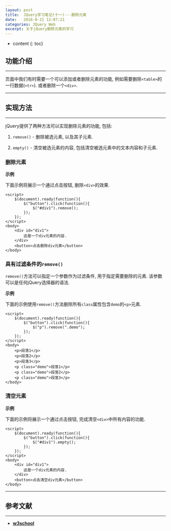 ```yaml
---
layout: post
title:  JQuery学习笔记(十一)---删除元素
date:   2016-8-21 12:07:21
categories: JQuery Web
excerpt: 关于jQuery删除元素的学习
---
```


* content
{: toc}

## 功能介绍

---

页面中我们有时需要一个可以添加或者删除元素的功能, 例如需要删除`<table>`的一行数据(`<tr>`). 或者删除一个`<div>`.

---

## 实现方法

---

jQuery提供了两种方法可以实现删除元素的功能, 包括: 

1. `remove()` - 删除被选元素, 以及其子元素.

2. `empty()` - 清空被选元素的内容, 包括清空被选元素中的文本内容和子元素.

### 删除元素

**示例**

下面示例将展示一个通过点击按钮, 删除`<div>`的效果.

```jQuery
<script>
	$(document).ready(function(){
		$("button").click(function(){
			$("#div1").remove();
		});
	});
</script>
<body>
	<div id="div1">
		这是一个div元素的内容.
	</div>
	<button>点击删除div元素</button>
</body>
```

### 具有过滤条件的`remove()`

`remove()`方法可以指定一个参数作为过滤条件, 用于指定需要删除的元素. 该参数可以是任何jQuery选择器的语法.

**示例**

下面的示例使用`remove()`方法删除所有`class`属性包含`demo`的`<p>`元素.

```jQuery
<script>
	$(document).ready(function(){
		$("button").click(function(){
			$("p").remove(".demo");
		});
	});
</script>
<body>
	<p>段落1</p>
	<p>段落2</p>
	<p>段落3</p>
	<p class="demo">段落1</p>
	<p class="demo">段落2</p>
	<p class="demo">段落3</p>
</body>
```

### 清空元素

**示例**

下面的示例将展示一个通过点击按钮, 完成清空`<div>`中所有内容的功能.

```jQuery
<script>
	$(document).ready(function(){
		$("button").click(function(){
			$("#div1").empty();
		});
	});
</script>
<body>
	<div id="div1">
		这是一个div元素的内容.
	</div>
	<button>点击清空div元素</button>
</body>
```

---

## 参考文献

---

* **[w3school](http://www.w3school.com.cn/jquery/jquery_dom_remove.asp)**